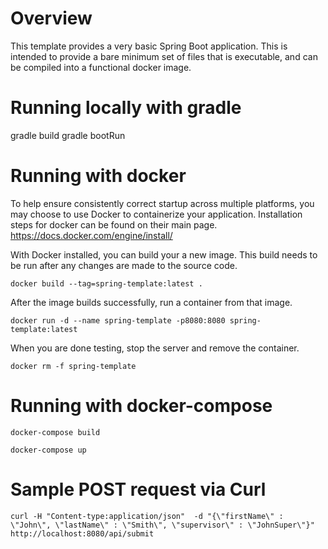 # Overview
This template provides a very basic Spring Boot application. This is intended to provide a bare minimum set of files that is executable, and can be compiled into a functional docker image.

# Running locally with gradle
gradle build
gradle bootRun

# Running with docker
To help ensure consistently correct startup across multiple platforms, you may choose to use Docker to containerize your application.  Installation steps for docker can be found on their main page.
https://docs.docker.com/engine/install/

With Docker installed, you can build your a new image. This build needs to be run after any changes are made to the source code.
```
docker build --tag=spring-template:latest .
```

After the image builds successfully, run a container from that image.
```
docker run -d --name spring-template -p8080:8080 spring-template:latest
```

When you are done testing, stop the server and remove the container.
```
docker rm -f spring-template
```

# Running with docker-compose
```
docker-compose build
```
```
docker-compose up
```

# Sample POST request via Curl
```
curl -H "Content-type:application/json"  -d "{\"firstName\" : \"John\", \"lastName\" : \"Smith\", \"supervisor\" : \"JohnSuper\"}" http://localhost:8080/api/submit
```